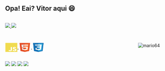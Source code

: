 ## Opa! Eai? Vitor aqui 😄
  <div style="display: inline"><br>
  <a href="https://github.com/Vitimfm">
  <img height="180em" src="https://github-readme-stats.vercel.app/api?username=Vitimfm&show_icons=true&theme=dark&include_all_commits=true&count_private=true"/>
  <img height="180em" src="https://github-readme-stats.vercel.app/api/top-langs/?username=Vitimfm&layout=compact&langs_count=7&theme=dark"/> 
  </div>
 
 ##
 
  <div style="display: inline_block"><br>
  <img align="center" alt="Rafa-Js" height="30" width="40" src="https://raw.githubusercontent.com/devicons/devicon/master/icons/javascript/javascript-plain.svg">
   <img align="center" alt="Rafa-HTML" height="30" width="40" src="https://raw.githubusercontent.com/devicons/devicon/master/icons/html5/html5-original.svg">
     <img align="center" alt="Rafa-CSS" height="30" width="40" src="https://raw.githubusercontent.com/devicons/devicon/master/icons/css3/css3-original.svg">
   <img align="right" alt="mario64" src="https://user-images.githubusercontent.com/96491301/150590530-b3018309-0395-485c-b677-242c3555f5ec.gif">
  </div>
  
  ##
  
  <div>
    <a href=https://www.youtube.com/channel/UCCTK0rdCCK2iKYnmNTfFbyA target="_blank"><img src="https://img.shields.io/badge/YouTube-FF0000?style=for-the-badge&logo=youtube&logoColor=white" target="_blank"></a>
    <a href=https://www.instagram.com/vitimfm/ target="_blank"><img src="https://img.shields.io/badge/-Instagram-%23E4405F?style=for-the-badge&logo=instagram&logoColor=white" target="_blank"></a>
    <a href = "mailto:vitormenezes1266@gmail.com"><img src="https://img.shields.io/badge/-Gmail-%23333?style=for-the-badge&logo=gmail&logoColor=white" target="_blank"></a>
    <a href="https://www.linkedin.com/in/vitor-freitas-334b88228/" target="_blank"><img src="https://img.shields.io/badge/-LinkedIn-%230077B5?style=for-the-badge&logo=linkedin&logoColor=white" target="_blank"></a> 
  </div>
